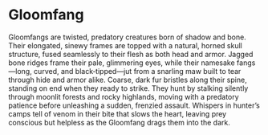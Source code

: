 # Gloomfang

Gloomfangs are twisted, predatory creatures born of shadow and bone. Their elongated, sinewy frames are topped with a natural, horned skull structure, fused seamlessly to their flesh as both head and armor. Jagged bone ridges frame their pale, glimmering eyes, while their namesake fangs—long, curved, and black‑tipped—jut from a snarling maw built to tear through hide and armor alike. Coarse, dark fur bristles along their spine, standing on end when they ready to strike. They hunt by stalking silently through moonlit forests and rocky highlands, moving with a predatory patience before unleashing a sudden, frenzied assault. Whispers in hunter’s camps tell of venom in their bite that slows the heart, leaving prey conscious but helpless as the Gloomfang drags them into the dark.


